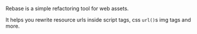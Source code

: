 Rebase is a simple refactoring tool for web assets.

It helps you rewrite resource urls inside script tags,
css `url()`s img tags and more.